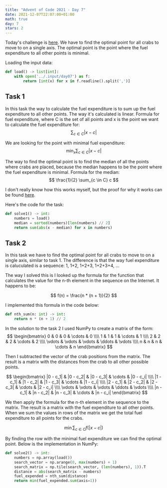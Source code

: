 ```yaml
---
title: "Advent of Code 2021 - Day 7"
date: 2021-12-07T22:07:00+01:00
math: true
day: 7
stars: 2
---
```


Today's challenge is [here](https://adventofcode.com/2021/day/7). We have to find the optimal point for all crabs to move to on a single axis. The optimal point is the point where the fuel expenditure to all other points is minimal.

Loading the input data:
```python
def load() -> list[int]:
    with open('../.input/day07') as f:
        return [int(x) for x in f.readline().split(',')]
```

## Task 1
In this task the way to calculate the fuel expenditure is to sum up the fuel expenditure to all other points. The way it's calculated is linear. Formula for fuel expenditure, where C is the set of all points and x is the point we want to calculate the fuel expenditure for:
$$
\sum_{c \in C} |x - c|
$$

We are looking for the point with minimal fuel expenditure:
$$
\min_{x} \sum_{c \in C} |x - c|
$$

The way to find the optimal point is to find the median of all the points where crabs are placed, because the median happens to be the point where the fuel expenditure is minimal. Formula for the median:
$$
\frac{1}{2} \sum_{c \in C} c
$$

I don't really know how this works myself, but the proof for why it works can be found [here](https://math.stackexchange.com/questions/113270/the-median-minimizes-the-sum-of-absolute-deviations-the-ell-1-norm).

Here's the code for the task:
```python
def solve1() -> int:
    numbers = load()
    median = sorted(numbers)[len(numbers) // 2]
    return sum(abs(x - median) for x in numbers)
```

## Task 2
In this task we have to find the optimal point for all crabs to move to on a single axis, similar to task 1. The difference is that the way fuel expenditure is caluculated is a sequence: 1, 1+2, 1+2+3, 1+2+3+4, ...

The way I solved this is I looked up the formula for the function that calculates the value for the n-th element in the sequence on the Internet. It happens to be:

$$
f(n) = \frac{n * (n + 1)}{2}
$$

I implemented this formula in the code below:
```python
def nth_sum(n: int) -> int:
    return n * (n + 1) // 2
```

In the solution to the task 2 I used NumPy to create a matrix of the form:
$$
\begin{bmatrix} 0 & 0 & 0 & \cdots & 0 \\\\ 1 & 1 & 1 & \cdots & 1 \\\\ 2 & 2 & 2 & \cdots & 2 \\\\ \vdots & \vdots & \vdots & \ddots & \vdots \\\\ n & n & n & \cdots & n \end{bmatrix}
$$

Then I subtracted the vector of the crab positions from the matrix. The result is a matrix with the distances from the crab to all other possible points.

$$
\begin{bmatrix} |0 - c_1| & |0 - c_2| & |0 - c_3| & \cdots & |0 - c_i| \\\\ |1 - c_1| & |1 - c_2| & |1 - c_3| & \cdots & |1 - c_i| \\\\ |2 - c_1| & |2 - c_2| & |2 - c_3| & \cdots & |2 - c_i| \\\\ \vdots & \vdots & \vdots & \ddots & \vdots \\\\ |n - c_1| & |n - c_2| & |n - c_3| & \cdots & |n - c_i| \end{bmatrix}
$$

We then apply the formula for the n-th element in the sequence to the matrix. The result is a matrix with the fuel expenditure to all other points. When we sum the values in rows of the matrix we get the total fuel expenditure to all points for the crabs.

$$
\min \sum_{c \in C} f(|x - c|)
$$

By finding the row with the minimal fuel expenditure we can find the optimal point. Below is the implementation in NumPy:
```python
def solve2() -> int:
    numbers = np.array(load())
    search_vector = np.arange(0, max(numbers) + 1)
    search_matrix = np.tile(search_vector, (len(numbers), 1)).T
    distance = abs(search_matrix - numbers)
    fuel_expended = nth_sum(distance)
    return min(fuel_expended.sum(axis=1))
```

